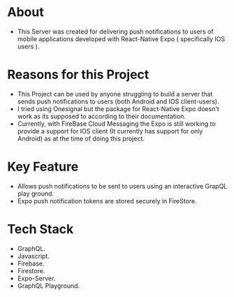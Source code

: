 # About
* This Server was created for delivering push notifications to users of mobile applications developed with React-Native Expo ( specifically IOS users ).

# Reasons for this Project
* This Project can be used by anyone struggling to build a server that sends push notifications to users (both Android and IOS client-users).
* I tried using Onesignal but the package for React-Native Expo doesn't work as its supposed to according to their documentation.
* Currently, with FireBase Cloud Messaging the Expo is still working to provide a support for IOS client (It currently has support for only Android) as at the time of doing this project.

# Key Feature
* Allows push notifications to be sent to users using an interactive GrapQL play ground.
* Expo push notification tokens are stored securely in FireStore.
  
# Tech Stack
* GraphQL.
* Javascript.
* Firebase.
* Firestore.
* Expo-Server.
* GraphQL Playground.
